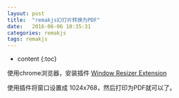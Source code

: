 ```yaml
---
layout: post
title:  "remakjs幻灯片转换为PDF"
date:   2016-06-06 10:35:31
categories: remakjs
tags: remakjs
---
```


* content
{:toc}


使用chrome浏览器，安装插件 [Window Resizer Extension](https://chrome.google.com/webstore/detail/window-resizer/kkelicaakdanhinjdeammmilcgefonfh?hl=en)

使用插件将窗口设置成 1024x768，然后打印为PDF就可以了。



